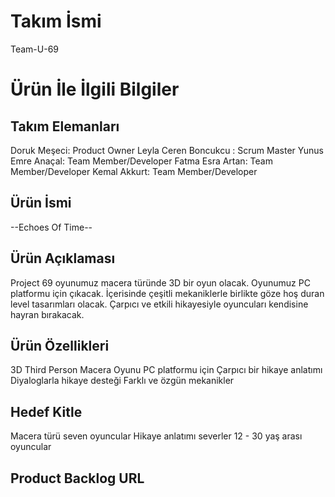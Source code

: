 # **Takım İsmi**
Team-U-69

# Ürün İle İlgili Bilgiler

## Takım Elemanları
Doruk Meşeci: Product Owner
Leyla Ceren Boncukcu : Scrum Master
Yunus Emre Anaçal: Team Member/Developer
Fatma Esra Artan: Team Member/Developer
Kemal Akkurt: Team Member/Developer

## Ürün İsmi
--Echoes Of Time--

## Ürün Açıklaması
Project 69 oyunumuz macera türünde 3D bir oyun olacak. Oyunumuz PC platformu için çıkacak. İçerisinde çeşitli mekaniklerle birlikte göze hoş duran level tasarımları olacak. Çarpıcı ve etkili hikayesiyle oyuncuları kendisine hayran bırakacak. 

## Ürün Özellikleri
3D Third Person Macera Oyunu
PC platformu için
Çarpıcı bir hikaye anlatımı
Diyaloglarla hikaye desteği
Farklı ve özgün mekanikler 

## Hedef Kitle
Macera türü seven oyuncular
Hikaye anlatımı severler
12 - 30 yaş arası oyuncular

## Product Backlog URL

